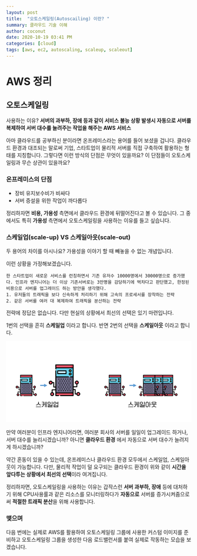 ```yaml
---
layout: post
title:  "오토스케일링(Autoscailing) 이란? "
summary: 클라우드 기술 이해
author: coconut
date: 2020-10-19 03:41 PM
categories: [cloud]
tags: [aws, ec2, autoscaling, scaleup, scaleout]
---
```


# AWS 정리
## 오토스케일링

사용하는 이유? **서버의 과부하, 장애 등과 같이 서비스 불능 상황 발생시 자동으로 서버를 복제하여 서버 대수를 늘려주는 작업을 해주는 AWS 서비스**

아마 클라우드를 공부하신 분이라면 온프레미스라는 용어를 들어 보셨을 겁니다. 클라우드 환경과 대조되는 말로써 기업, 스타트업이 물리적 서버를 직접 구축하여 활용하는 형태를 지칭합니다. 그렇다면 이런 방식의 단점은 무엇이 있을까요? 이 단점들이 오토스케일링과 무슨 상관이 있을까요?

### 온프레미스의 단점

- 장비 유지보수비가 비싸다
- 서버 증설을 위한 작업이 까다롭다

정리하자면 **비용, 가용성** 측면에서 클라우드 환경에 뒤떨어진다고 볼 수 있습니다. 그 중에서도 특히 **가용성** 측면에서 오토스케일링을 사용하는 이유를 들고 싶습니다.

### 스케일업(scale-up) VS 스케일아웃(scale-out)

두 용어의 차이를 아시나요? 가용성을 이야기 할 때 빼놓을 수 없는 개념입니다. 

이런 상황을 가정해보겠습니다.

```
한 스타트업이 새로운 서비스를 런칭하면서 기존 유저수 10000명에서 30000명으로 증가했다. 인프라 엔지니어는 더 이상 기존서버로는 3만명을 감당하기에 벅차다고 판단했고, 한정된 비용으로 서버를 업그레이드 하는 방안을 생각했다.
1. 유저들의 트래픽을 보다 신속하게 처리하기 위해 고속의 프로세서를 장착하는 전략
2. 같은 서버를 여러 대 복제하여 트래픽을 분산하는 전략
```

전략에 정답은 없습니다. 다만 현실의 상황에서 최선의 선택은 있기 마련입니다.

1번의 선택을 흔히 **스케일업** 이라고 합니다. 반면 2번의 선택을 **스케일아웃** 이라고 합니다. 

![](/assets/img/post/scale.png)

만약 여러분이 인프라 엔지니어라면, 여러분 회사의 서버를 일일이 업그레이드 하거나, 서버 대수를 늘리시겠습니까? 아니면 **클라우드 환경** 에서 자동으로 서버 대수가 늘려지게 하시겠습니까? 

약간 혼동이 있을 수 있는데, 온프레미스나 클라우드 환경 모두에서 스케일업, 스케일아웃이 가능합니다. 다만, 물리적 작업이 덜 요구되는 클라우드 환경이 위와 같이 **시간을 앞다투는 상황에서 최선의 선택**이라 여겨집니다.

정리하자면, 오토스케일링을 사용하는 이유는 갑작스런 **서버 과부하, 장애** 등에 대처하기 위해 CPU사용률과 같은 리소스를 모니터링하다가 **자동으로** 서버를 증가시켜줌으로써 **적절한 트래픽 분산**을 위해 사용합니다. 



### 맺으며

다음 번에는 실제로 AWS를 활용하여 오토스케일링 그룹에 사용한 커스텀 이미지를 준비하고 오토스케일링 그룹을 생성한 다음 로드밸런서를 붙여 실제로 작동하는 모습을 보겠습니다.